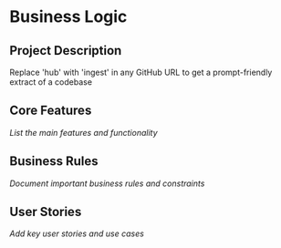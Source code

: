 # Business Logic

## Project Description
Replace 'hub' with 'ingest' in any GitHub URL to get a prompt-friendly extract of a codebase 

## Core Features
_List the main features and functionality_

## Business Rules
_Document important business rules and constraints_

## User Stories
_Add key user stories and use cases_
